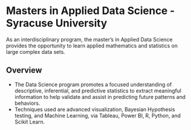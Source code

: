 # Masters in Applied Data Science - Syracuse University

As an interdisciplinary program, the master’s in Applied Data Science provides the opportunity to learn applied mathematics and statistics on large complex data sets.

## Overview
- The Data Science program promotes a focused understanding of descriptive, inferential, and predictive statistics to extract meaningful information to help validate and assist in predicting future patterns and behaviors.
- Techniques used are advanced visualization, Bayesian Hypothesis testing, and Machine Learning, via Tableau, Power BI, R, Python, and Scikit Learn.
